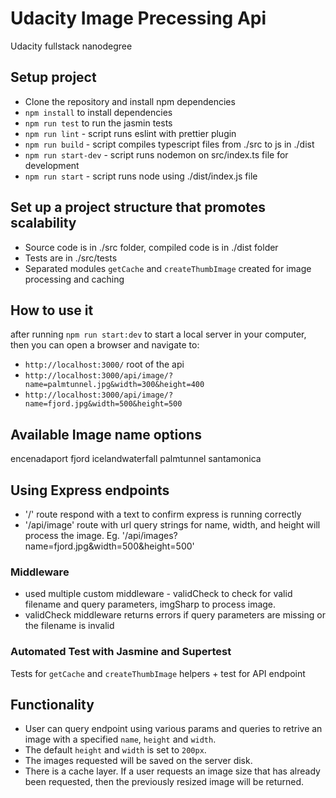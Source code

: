 # Udacity Image Precessing Api
Udacity fullstack nanodegree


## Setup project
 - Clone the repository and install npm dependencies 
 - `npm install` to install dependencies 
 - `npm run test` to run the jasmin tests
 - `npm run lint` - script runs eslint with prettier plugin
 - `npm run build` - script compiles typescript files from ./src to js in ./dist
 - `npm run start-dev` - script runs nodemon on src/index.ts file for development
 - `npm run start` - script runs node using ./dist/index.js file
## Set up a project structure that promotes scalability

- Source code is in ./src folder, compiled code is in ./dist folder
- Tests are in ./src/tests
- Separated modules `getCache` and `createThumbImage` created for image processing and caching

## How to use it

after running `npm run start:dev` to start a local server in  your computer, then you can open a browser and navigate to:
 - `http://localhost:3000/` root of the api
 - `http://localhost:3000/api/image/?name=palmtunnel.jpg&width=300&height=400`
 - `http://localhost:3000/api/image/?name=fjord.jpg&width=500&height=500`

## Available Image name options
encenadaport
fjord
icelandwaterfall
palmtunnel
santamonica

##  Using Express endpoints
* '/' route respond with a text to confirm express is running correctly
* '/api/image' route with url query strings for name, width, and height will process the image. Eg. '/api/images?name=fjord.jpg&width=500&height=500'

### Middleware
- used multiple custom middleware - validCheck to check for valid filename and query parameters, imgSharp to process image.
- validCheck middleware returns errors if query parameters are missing or the filename is invalid

### Automated Test with Jasmine and Supertest
 Tests for `getCache` and `createThumbImage` helpers + test for API endpoint

## Functionality
- User can query endpoint using various params and queries to retrive an image with a specified `name`, `height` and `width`.
- The default `height` and `width` is set to `200px`.
- The images requested will be saved on the server disk.
- There is a cache layer. If a user requests an image size that has already been requested, then the previously resized image will be returned.